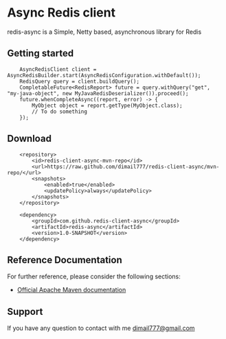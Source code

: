 # Async Redis client
redis-async is a Simple, Netty based, asynchronous library for Redis

## Getting started

        AsyncRedisClient client = AsyncRedisBuilder.start(AsyncRedisConfiguration.withDefault());
        RedisQuery query = client.buildQuery();
        CompletableFuture<RedisReport> future = query.withQuery("get", "my-java-object", new MyJavaRedisDeserializer()).proceed();
        future.whenCompleteAsync((report, error) -> {
            MyObject object = report.getType(MyObject.class);
            // To do something
        });
        
## Download

        <repository>
            <id>redis-client-async-mvn-repo</id>
            <url>https://raw.github.com/dimail777/redis-client-async/mvn-repo/</url>
            <snapshots>
                <enabled>true</enabled>
                <updatePolicy>always</updatePolicy>
            </snapshots>
        </repository>

        <dependency>
            <groupId>com.github.redis-client-async</groupId>
            <artifactId>redis-async</artifactId>
            <version>1.0-SNAPSHOT</version>
        </dependency>
        
## Reference Documentation
   For further reference, please consider the following sections:
   
   * [Official Apache Maven documentation](https://maven.apache.org/guides/index.html)
   
## Support
   If you have any question to contact with me dimail777@gmail.com
